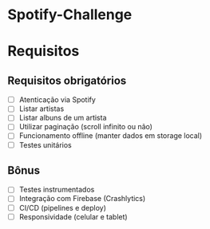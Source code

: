 # Spotify-Challenge

# Requisitos
## Requisitos obrigatórios
- [ ] Atenticação via Spotify
- [ ] Listar artistas
- [ ] Listar albuns de um artista
- [ ] Utilizar paginação (scroll infinito ou não)
- [ ] Funcionamento offline (manter dados em storage local)
- [ ] Testes unitários

## Bônus
- [ ] Testes instrumentados
- [ ] Integração com Firebase (Crashlytics)
- [ ] CI/CD (pipelines e deploy)
- [ ] Responsividade (celular e tablet)
